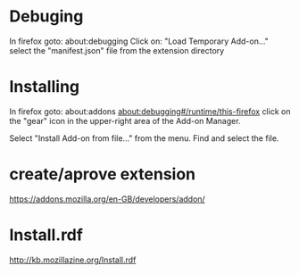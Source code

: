 # Debuging
In firefox goto: about:debugging
Click on: "Load Temporary Add-on..."
select the "manifest.json" file from the extension directory

# Installing
In firefox goto: about:addons [about:debugging#/runtime/this-firefox](about:debugging#/runtime/this-firefox)
click on the "gear" icon in the upper-right area of the Add-on Manager.

Select "Install Add-on from file..." from the menu.
Find and select the file.

# create/aprove extension
https://addons.mozilla.org/en-GB/developers/addon/

# Install.rdf
http://kb.mozillazine.org/Install.rdf